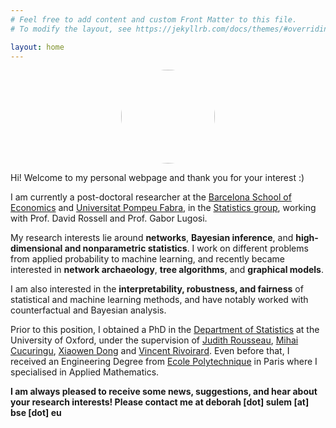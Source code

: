 ```yaml
---
# Feel free to add content and custom Front Matter to this file.
# To modify the layout, see https://jekyllrb.com/docs/themes/#overriding-theme-defaults

layout: home
---
```


<p align="center">
  <img src="../images/IMG_20210630_085720.jpg" class="pull-left" style="text-align:center; height:150px; width:150px; border-radius:100%"/>
</p>

Hi! Welcome to my personal webpage and thank you for your interest :)

I am currently a post-doctoral researcher at the [Barcelona School of Economics](https://bse.eu/) and [Universitat Pompeu Fabra](https://www.upf.edu/), in the [Statistics group](https://sites.google.com/view/stats-upf/), working with Prof. David Rossell and Prof. Gabor Lugosi.

My research interests lie around **networks**,  **Bayesian inference**, and **high-dimensional and nonparametric statistics**. I work on different problems from applied probability to machine learning, and recently became interested in **network archaeology**, **tree algorithms**, and **graphical models**.

I am also interested in the **interpretability, robustness, and fairness** of statistical and machine learning methods, and have notably worked with counterfactual and Bayesian analysis.

Prior to this position, I obtained a PhD in the [Department of Statistics](http://www.stats.ox.ac.uk/) at the University of Oxford, under the supervision of [Judith Rousseau](http://www.stats.ox.ac.uk/~rousseau/), [Mihai Cucuringu](http://www.stats.ox.ac.uk/~cucuringu), [Xiaowen Dong](https://web.media.mit.edu/~xdong/) and [Vincent Rivoirard](https://www.ceremade.dauphine.fr/~rivoirar/).
Even before that, I received an Engineering Degree from [Ecole Polytechnique](https://www.polytechnique.edu/) in Paris where I specialised in Applied Mathematics. 


**I am always pleased to receive some news, suggestions, and hear about your research interests! Please contact me at deborah [dot] sulem [at] bse [dot] eu**


